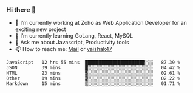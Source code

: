 ### Hi there 👋

- 🔭 I’m currently working at Zoho as Web Application Developer for an exciting new project
- 🌱 I’m currently learning GoLang, React, MySQL
- 💬 Ask me about Javascript, Productivity tools 
- 📫 How to reach me: [Mail](mailto:kvaishak007@gmail.com) or [vaishak47](https://twitter.com/vaishak47)

<!--START_SECTION:waka-->
```text
JavaScript   12 hrs 55 mins  ██████████████████████░░░   87.39 % 
JSON         39 mins         █░░░░░░░░░░░░░░░░░░░░░░░░   04.42 % 
HTML         23 mins         ▓░░░░░░░░░░░░░░░░░░░░░░░░   02.61 % 
Other        19 mins         ▓░░░░░░░░░░░░░░░░░░░░░░░░   02.22 % 
Markdown     15 mins         ▒░░░░░░░░░░░░░░░░░░░░░░░░   01.71 % 
```
<!--END_SECTION:waka-->
